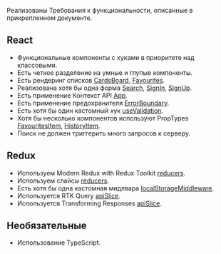 Реализованы Требования к функциональности, описанные в прикрепленном документе.

## React

- Функциональные компоненты c хуками в приоритете над классовыми.
- Есть четкое разделение на умные и глупые компоненты.
- Есть рендеринг списков [CardsBoard](./src/components/cards-board/CardsBoard.tsx), [Favourites](./src/pages/favourites/Favourites.tsx).
- Реализована хотя бы одна форма [Search](./src/pages/search/Search.tsx), [SignIn](./src/pages/signin/SignIn.tsx), [SignUp](./src/pages/signup/SignUp.tsx).
- Есть применение Контекст API [App](./src/App.tsx).
- Есть применение предохранителя [ErrorBoundary](./src/components/ErrorBoundary.tsx).
- Есть хотя бы один кастомный хук [useValidation](./src/app/hooks.ts).
- Хотя бы несколько компонентов используют PropTypes [FavouritesItem](./src/components/favourites-item/FavouritesItem.tsx), [HistoryItem](./src/components/history-item/HistoryItem.tsx).
- Поиск не должен триггерить много запросов к серверу.

## Redux

- Используем Modern Redux with Redux Toolkit [reducers](./src/app/reducers/).
- Используем слайсы [reducers](./src/app/reducers/).
- Есть хотя бы одна кастомная мидлвара [localStorageMiddleware](./src/app/localStorageMiddleware.ts).
- Используется RTK Query [apiSlice](./src/app/reducers/api-slice.ts).
- Используется Transforming Responses [apiSlice](./src/app/reducers/api-slice.ts).

## Необязательные

- Использование TypeScript.
